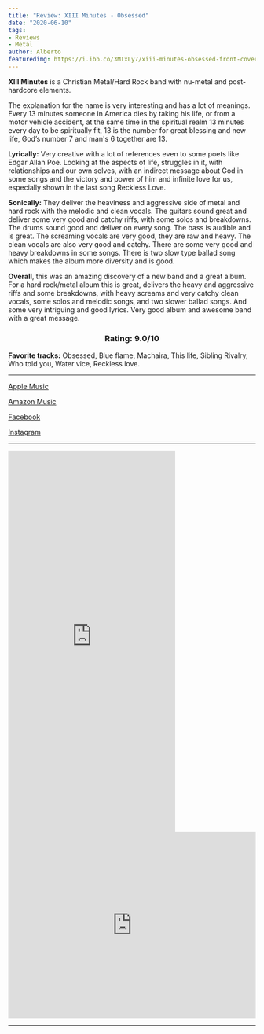 ```yaml
---
title: "Review: XIII Minutes - Obsessed"
date: "2020-06-10"
tags:
- Reviews
- Metal
author: Alberto
featuredimg: https://i.ibb.co/3MTxLy7/xiii-minutes-obsessed-front-cover-hi-res.jpg
---
```


**XIII Minutes** is a Christian Metal/Hard Rock band with nu-metal and post-hardcore elements.

The explanation for the name is very interesting and has a lot of meanings. Every 13 minutes someone in America dies by taking his life, or from a motor vehicle accident, at the same time in the spiritual realm 13 minutes every day to be spiritually fit, 13 is the number for great blessing and new life, God’s number 7 and man's 6 together are 13.

**Lyrically:** Very creative with a lot of references even to some poets like Edgar Allan Poe. Looking at the aspects of life, struggles in it, with relationships and our own selves, with an indirect message about God in some songs and the victory and power of him and infinite love for us, especially shown in the last song Reckless Love.

**Sonically:** They deliver the heaviness and aggressive side of metal and hard rock with the melodic and clean vocals. The guitars sound great and deliver some very good and catchy riffs, with some solos and breakdowns. The drums sound good and deliver on every song. The bass is audible and is great. The screaming vocals are very good, they are raw and heavy. The clean vocals are also very good and catchy. There are some very good and heavy breakdowns in some songs. There is two slow type ballad song which makes the album more diversity and is good.

**Overall**, this was an amazing discovery of a new band and a great album. For a hard rock/metal album this is great, delivers the heavy and aggressive riffs and some breakdowns, with heavy screams and very catchy clean vocals, some solos and melodic songs, and two slower ballad songs. And some very intriguing and good lyrics. Very good album and awesome band with a great message.

<h3 style="text-align:center;"> Rating: 9.0/10</h3>

**Favorite tracks:** Obsessed, Blue flame, Machaira, This life, Sibling Rivalry, Who told you, Water vice, Reckless love.


* * *

[Apple Music](https://music.apple.com/ca/album/obsessed/1454750491)

[Amazon Music](https://www.amazon.com/Obsessed-Xiii-Minutes/dp/B07PK6MXFL)

[Facebook](https://web.facebook.com/XIIIMinutesBand)

[Instagram](https://www.instagram.com/xiiiminband/?hl=en)

* * *
<iframe style="border: 0; width: 340px; height: 776px;" src="https://bandcamp.com/EmbeddedPlayer/album=2584572762/size=large/bgcol=ffffff/linkcol=0687f5/transparent=true/" seamless><a href="https://thirteenminutes.bandcamp.com/album/obsessed-2">Obsessed by XIII Minutes</a></iframe>

<iframe src="https://open.spotify.com/embed/album/1SpFdoFQc70SdEScZWldPJ" style="border: 0; width: 100%; height: 380px;" allowfullscreen allow="encrypted-media"></iframe>


* * *

#### 
